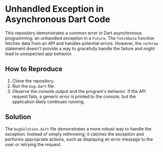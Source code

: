 # Unhandled Exception in Asynchronous Dart Code

This repository demonstrates a common error in Dart asynchronous programming: an unhandled exception in a `Future`. The `fetchData` function fetches data from an API and handles potential errors. However, the `rethrow` statement doesn't provide a way to gracefully handle the failure and might lead to unexpected app behavior.

## How to Reproduce

1. Clone the repository.
2. Run the `bug.dart` file.
3. Observe the console output and the program's behavior.  If the API request fails, a generic error is printed to the console, but the application likely continues running.

## Solution

The `bugSolution.dart` file demonstrates a more robust way to handle the exception. Instead of simply rethrowing, it catches the exception and performs appropriate actions, such as displaying an error message to the user or retrying the request.
